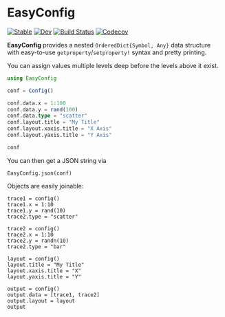 # EasyConfig

[![Stable](https://img.shields.io/badge/docs-stable-blue.svg)](https://joshday.github.io/EasyConfig.jl/stable)
[![Dev](https://img.shields.io/badge/docs-dev-blue.svg)](https://joshday.github.io/EasyConfig.jl/dev)
[![Build Status](https://travis-ci.com/joshday/EasyConfig.jl.svg?branch=master)](https://travis-ci.com/joshday/EasyConfig.jl)
[![Codecov](https://codecov.io/gh/joshday/EasyConfig.jl/branch/master/graph/badge.svg)](https://codecov.io/gh/joshday/EasyConfig.jl)


**EasyConfig** provides a nested `OrderedDict{Symbol, Any}` data structure with easy-to-use 
`getproperty`/`setproperty!` syntax and pretty printing.

You can assign values 
multiple levels deep before the levels above it exist.

```julia
using EasyConfig

conf = Config()

conf.data.x = 1:100
conf.data.y = rand(100)
conf.data.type = "scatter"
conf.layout.title = "My Title"
conf.layout.xaxis.title = "X Axis"
conf.layout.yaxis.title = "Y Axis"

conf
```

You can then get a JSON string via

```
EasyConfig.json(conf)
```

Objects are easily joinable:

```
trace1 = config()
trace1.x = 1:10
trace1.y = rand(10)
trace2.type = "scatter"

trace2 = config()
trace2.x = 1:10
trace2.y = randn(10)
trace2.type = "bar"

layout = config()
layout.title = "My Title"
layout.xaxis.title = "X"
layout.yaxis.title = "Y"

output = config()
output.data = [trace1, trace2]
output.layout = layout
output
```